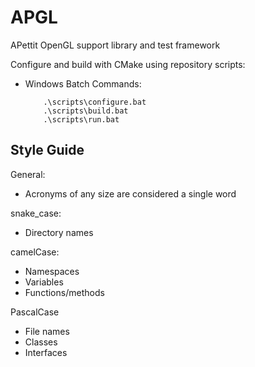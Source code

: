 # APGL
APettit OpenGL support library and test framework

Configure and build with CMake using repository scripts:
- Windows Batch Commands:
    ```
        .\scripts\configure.bat
        .\scripts\build.bat
        .\scripts\run.bat
    ```
## Style Guide
General:
- Acronyms of any size are considered a single word

snake_case:
- Directory names

camelCase:
- Namespaces
- Variables
- Functions/methods

PascalCase
- File names
- Classes
- Interfaces